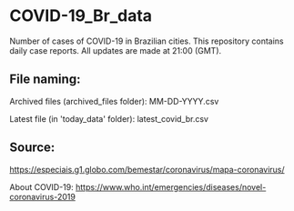 # COVID-19_Br_data
Number of cases of COVID-19 in Brazilian cities. 
This repository contains daily case reports. All updates are made at 21:00 (GMT). 

## File naming:
Archived files (archived_files folder): MM-DD-YYYY.csv 

Latest file (in 'today_data' folder): latest_covid_br.csv

## Source: 
https://especiais.g1.globo.com/bemestar/coronavirus/mapa-coronavirus/


About COVID-19: https://www.who.int/emergencies/diseases/novel-coronavirus-2019

